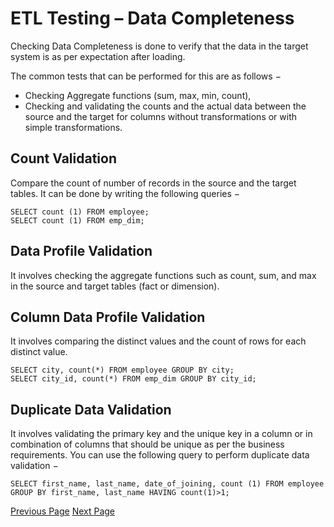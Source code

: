 # ETL Testing – Data Completeness
Checking Data Completeness is done to verify that the data in the target system is as per expectation after loading.

The common tests that can be performed for this are as follows −

   * Checking Aggregate functions (sum, max, min, count),
   * Checking and validating the counts and the actual data between the source and the target for columns without transformations or with simple transformations.

## Count Validation
Compare the count of number of records in the source and the target tables. It can be done by writing the following queries −

```
SELECT count (1) FROM employee; 
SELECT count (1) FROM emp_dim;
```
## Data Profile Validation
It involves checking the aggregate functions such as count, sum, and max in the source and target tables (fact or dimension).

## Column Data Profile Validation
It involves comparing the distinct values and the count of rows for each distinct value.

```
SELECT city, count(*) FROM employee GROUP BY city; 
SELECT city_id, count(*) FROM emp_dim GROUP BY city_id;
```
## Duplicate Data Validation
It involves validating the primary key and the unique key in a column or in combination of columns that should be unique as per the business requirements. You can use the following query to perform duplicate data validation −

```
SELECT first_name, last_name, date_of_joining, count (1) FROM employee
GROUP BY first_name, last_name HAVING count(1)>1;
```

[Previous Page](../etl_testing/etl_testing_data_quality.md) [Next Page](../etl_testing/etl_testing_backup_recovery.md) 
